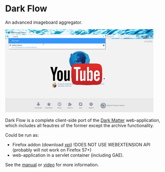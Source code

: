 Dark Flow 
=========

An advanced imageboard aggregator.

[![Dark Flow video](https://github.com/GChristensen/dark-flow/blob/master/screen.png)](https://www.youtube.com/watch?v=fbLqfsB5PAs)

Dark Flow is a complete client-side port of the 
[Dark Matter](https://github.com/GChristensen/dm-browser#readme) 
web-application, which includes all feautres of the former except the archive 
functionality.

Could be run as:
* Firefox addon (download [xpi](https://github.com/GChristensen/dark-flow/blob/master/firefox/dark_flow_imageboard_browser-1.0.3-an+fx.xpi?raw=true)) !DOES NOT USE WEBEXTENSION API (probably will not work on Firefox 57+)
* web-application in a servlet container (including GAE).

See the [manual](https://raw.github.com/GChristensen/dark-flow/master/manual.png) or [video](https://youtu.be/fbLqfsB5PAs) for more information.
